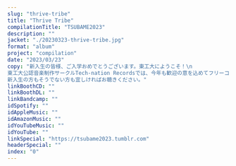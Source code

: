 ```yaml
---
slug: "thrive-tribe"
title: "Thrive Tribe"
compilationTitle: "TSUBAME2023"
description: ""
jacket: "./20230323-thrive-tribe.jpg"
format: "album"
project: "compilation"
date: "2023/03/23"
copy: "新入生の皆様、ご入学おめでとうございます。東工大にようこそ！\n
東工大公認音楽制作サークルTech-nation Recordsでは、今年も歓迎の意を込めてフリーコンピレーションを制作いたしました。\n
新入生の方もそうでない方も宜しければお聴きください。"
linkBoothCD: ""
linkBoothDL: ""
linkBandcamp: ""
idSpotify: ""
idAppleMusic: ""
idAmazonMusic: ""
idYouTubeMusic: ""
idYouTube: ""
linkSpecial: "https://tsubame2023.tumblr.com"
headerSpecial: ""
index: "0"
---
```

